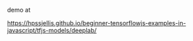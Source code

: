 

demo at 

https://hpssjellis.github.io/beginner-tensorflowjs-examples-in-javascript/tfjs-models/deeplab/
